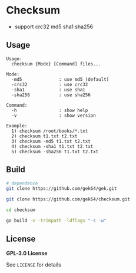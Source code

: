 # Checksum
- support crc32 md5 sha1 sha256

## Usage
```
Usage:
  checksum {Mode} [Command] files...

Mode:
  -md5              : use md5 (default)
  -crc32            : use crc32
  -sha1             : use sha1
  -sha256           : use sha256

Command:
  -h                : show help
  -v                : show version

Example:
  1) checksum /root/books/*.txt
  2) checksum t1.txt t2.txt
  3) checksum -md5 t1.txt t2.txt
  4) checksum -sha1 t1.txt t2.txt
  5) checksum -sha256 t1.txt t2.txt
```

## Build
```sh
# dependence
git clone https://github.com/gek64/gek.git

git clone https://github.com/gek64/checksum.git

cd checksum

go build -v -trimpath -ldflags "-s -w"
```

## License

**GPL-3.0 License**

See `LICENSE` for details

